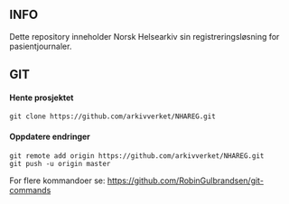 ## INFO

Dette repository inneholder Norsk Helsearkiv sin registreringsløsning for pasientjournaler.

## GIT

#### Hente prosjektet

    git clone https://github.com/arkivverket/NHAREG.git

#### Oppdatere endringer
	
    git remote add origin https://github.com/arkivverket/NHAREG.git
    git push -u origin master

For flere kommandoer se: https://github.com/RobinGulbrandsen/git-commands